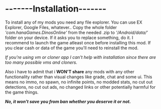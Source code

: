 # -------Installation-------

To install any of my mods you need any file explorer. You can use EX Explorer, Google Files, whatever..
Copy the whole folder *'com.hanaGames.DinosOnline'* from the needed .zip to *'/Android/data/'* folder on your device. If it asks you to replace something, do it.
I recommend to launch the game atleast once before installing this mod. If you clear cash or data of the game you'll need to reinstall the mod.

*If you're using vm or cloner app I can't help with installation since there are too many possible vms and cloners.*

Also i have to admit that i **WON'T share** any mods with any other functionality rather than visual changes like grade, chat and some ui. This means no immo, no spawn, no infinite points, no modded stats, no cut out detections, no cut out ads, no changed links or other potentially harmful for the game things.

***No, it won't save you from ban whether you deserve it or not.***
